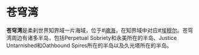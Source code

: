 # 苍穹湾
**苍穹湾**是柔刹世界知界域一片海域，位于#[魂海](locations/sea-of-souls)，在知界域中对应#[埃穆尔](locations/emul)。苍穹湾周边有诸多半岛，包括Perpetual Sobriety和永美所在的半岛、Justice Untarnished和Oathbound Spires所在的半岛以及久光塔所在的半岛。